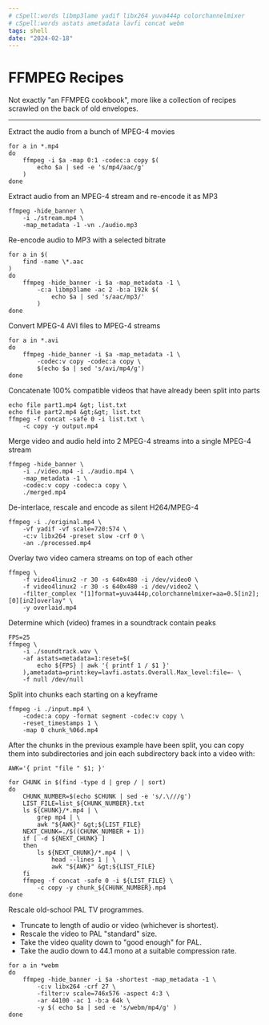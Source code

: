 ```yaml
---
# cSpell:words libmp3lame yadif libx264 yuva444p colorchannelmixer
# cSpell:words astats ametadata lavfi concat webm
tags: shell
date: "2024-02-18"
---
```


# FFMPEG Recipes

Not exactly "an FFMPEG cookbook", more like a collection of recipes scrawled
on the back of old envelopes.

--------------------------------------------------------------------------------

Extract the audio from a bunch of MPEG-4 movies

```text{aside}
for a in *.mp4
do
    ffmpeg -i $a -map 0:1 -codec:a copy $(
        echo $a | sed -e 's/mp4/aac/g'
    )
done
```

Extract audio from an MPEG-4 stream and re-encode it as MP3

```text{aside}
ffmpeg -hide_banner \
    -i ./stream.mp4 \
    -map_metadata -1 -vn ./audio.mp3
```

Re-encode audio to MP3 with a selected bitrate

```text{aside}
for a in $(
    find -name \*.aac
)
do
    ffmpeg -hide_banner -i $a -map_metadata -1 \
        -c:a libmp3lame -ac 2 -b:a 192k $(
            echo $a | sed 's/aac/mp3/'
        )
done
```

Convert MPEG-4 AVI files to MPEG-4 streams

```text{aside}
for a in *.avi
do
    ffmpeg -hide_banner -i $a -map_metadata -1 \
        -codec:v copy -codec:a copy \
        $(echo $a | sed 's/avi/mp4/g')
done
```

Concatenate 100% compatible videos that have already been split into parts

```text{aside}
echo file part1.mp4 &gt; list.txt
echo file part2.mp4 &gt;&gt; list.txt
ffmpeg -f concat -safe 0 -i list.txt \
    -c copy -y output.mp4
```

Merge video and audio held into 2 MPEG-4 streams into a single MPEG-4 stream

```text{aside}
ffmpeg -hide_banner \
    -i ./video.mp4 -i ./audio.mp4 \
    -map_metadata -1 \
    -codec:v copy -codec:a copy \
    ./merged.mp4
```

De-interlace, rescale and encode as silent H264/MPEG-4

```text{aside}
ffmpeg -i ./original.mp4 \
    -vf yadif -vf scale=720:574 \
    -c:v libx264 -preset slow -crf 0 \
    -an ./processed.mp4
```

Overlay two video camera streams on top of each other

```text{aside}
ffmpeg \
    -f video4linux2 -r 30 -s 640x480 -i /dev/video0 \
    -f video4linux2 -r 30 -s 640x480 -i /dev/video2 \
    -filter_complex "[1]format=yuva444p,colorchannelmixer=aa=0.5[in2];[0][in2]overlay" \
    -y overlaid.mp4
```

Determine which (video) frames in a soundtrack contain peaks

```text{aside}
FPS=25
ffmpeg \
    -i ./soundtrack.wav \
    -af astats=metadata=1:reset=$(
        echo ${FPS} | awk '{ printf 1 / $1 }'
    ),ametadata=print:key=lavfi.astats.Overall.Max_level:file=- \
    -f null /dev/null
```

Split into chunks each starting on a keyframe

```text{aside}
ffmpeg -i ./input.mp4 \
    -codec:a copy -format segment -codec:v copy \
    -reset_timestamps 1 \
    -map 0 chunk_%06d.mp4
```

After the chunks in the previous example have been split, you can copy them
into subdirectories and join each subdirectory back into a video with:

```text{aside}
AWK='{ print "file " $1; }'

for CHUNK in $(find -type d | grep / | sort)
do
    CHUNK_NUMBER=$(echo $CHUNK | sed -e 's/.\///g')
    LIST_FILE=list_${CHUNK_NUMBER}.txt
    ls ${CHUNK}/*.mp4 | \
        grep mp4 | \
        awk "${AWK}" &gt;${LIST_FILE}
    NEXT_CHUNK=./$((CHUNK_NUMBER + 1))
    if [ -d ${NEXT_CHUNK} ]
    then
        ls ${NEXT_CHUNK}/*.mp4 | \
            head --lines 1 | \
            awk "${AWK}" &gt;${LIST_FILE}
    fi
    ffmpeg -f concat -safe 0 -i ${LIST_FILE} \
        -c copy -y chunk_${CHUNK_NUMBER}.mp4
done
```

Rescale old-school PAL TV programmes.

- Truncate to length of audio or video (whichever is shortest).
- Rescale the video to PAL "standard" size.
- Take the video quality down to "good enough" for PAL.
- Take the audio down to 44.1 mono at a suitable compression rate.

```text{aside}
for a in *webm
do
    ffmpeg -hide_banner -i $a -shortest -map_metadata -1 \
        -c:v libx264 -crf 27 \
        -filter:v scale=746x576 -aspect 4:3 \
        -ar 44100 -ac 1 -b:a 64k \
        -y $( echo $a | sed -e 's/webm/mp4/g' )
done
```
